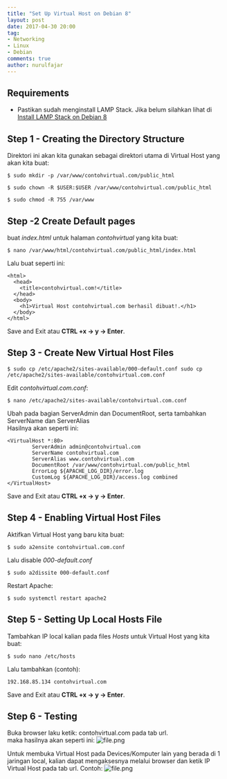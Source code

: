 ```yaml
---
title: "Set Up Virtual Host on Debian 8"
layout: post
date: 2017-04-30 20:00
tag:
- Networking
- Linux
- Debian
comments: true
author: nurulfajar
---
```


## Requirements
* Pastikan sudah menginstall LAMP Stack. Jika belum silahkan lihat di [Install LAMP Stack on Debian 8](https://newjar.github.io/Set-Up-LAMP-Stack-on-Debian-8/)

## Step 1 - Creating the Directory Structure
Direktori ini akan kita gunakan sebagai direktori utama di Virtual Host yang akan kita buat:
```
$ sudo mkdir -p /var/www/contohvirtual.com/public_html
```
```
$ sudo chown -R $USER:$USER /var/www/contohvirtual.com/public_html
```
```
$ sudo chmod -R 755 /var/www
```

## Step -2 Create Default pages
buat *index.html* untuk halaman *contohvirtual* yang kita buat:
```
$ nano /var/www/html/contohvirtual.com/public_html/index.html
```
Lalu buat seperti ini:
```
<html>
  <head>
    <title>contohvirtual.com!</title>
  </head>
  <body>
    <h1>Virtual Host contohvirtual.com berhasil dibuat!.</h1>
  </body>
</html>
```
Save and Exit atau **CTRL +x -> y -> Enter**.

## Step 3 - Create New Virtual Host Files
```
$ sudo cp /etc/apache2/sites-available/000-default.conf sudo cp /etc/apache2/sites-available/contohvirtual.com.conf
```
Edit *contohvirtual.com.conf*:
```
$ nano /etc/apache2/sites-available/contohvirtual.com.conf
```
Ubah pada bagian <span class="evidence">ServerAdmin dan DocumentRoot, serta tambahkan ServerName dan ServerAlias</span>
<br />
Hasilnya akan seperti ini:
```
<VirtualHost *:80>
        ServerAdmin admin@contohvirtual.com
        ServerName contohvirtual.com
        ServerAlias www.contohvirtual.com
        DocumentRoot /var/www/contohvirtual.com/public_html
        ErrorLog ${APACHE_LOG_DIR}/error.log
        CustomLog ${APACHE_LOG_DIR}/access.log combined
</VirtualHost>
```
Save and Exit atau **CTRL +x -> y -> Enter**.

## Step 4 - Enabling Virtual Host Files
Aktifkan Virtual Host yang baru kita buat:
```
$ sudo a2ensite contohvirtual.com.conf
```
Lalu disable *000-default.conf*
```
$ sudo a2dissite 000-default.conf
```
Restart Apache:
```
$ sudo systemctl restart apache2
```

## Step 5 - Setting Up Local Hosts File
Tambahkan IP local kalian pada files *Hosts* untuk Virtual Host yang kita buat:
```
$ sudo nano /etc/hosts
```
Lalu tambahkan (contoh):
```
192.168.85.134 contohvirtual.com
```
Save and Exit atau **CTRL +x -> y -> Enter**.

## Step 6 - Testing
Buka browser laku ketik: <span class="evidence">contohvirtual.com</span> pada tab url.
<br />
maka hasilnya akan seperti ini:
![file.png]({{images.baseurl}}/assets/images/linux/contohvirtual.com.png)

Untuk membuka Virtual Host pada Devices/Komputer lain yang berada di 1 jaringan local, kalian dapat mengaksesnya melalui browser dan ketik IP Virtual Host pada tab url.
Contoh:
![file.png]({{images.baseurl}}/assets/images/linux/contohvirtual.com-2.png)
